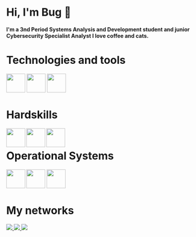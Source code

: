# Hi, I'm Bug 🐛

#### I'm a 3nd Period Systems Analysis and Development student and junior Cybersecurity Specialist Analyst I love coffee and cats.

# Technologies and tools
<p>
<img src="https://www.svgrepo.com/show/503269/cybersecurity.svg" width="50" height="50" >
<img src="https://www.svgrepo.com/show/295323/cloud.svg" width="50" height="50" >
<img src="https://git-scm.com/images/logos/downloads/Git-Icon-1788C.png" width="50" height="50">

</p>

# Hardskills
<p>
<img src="https://www.svgrepo.com/show/452091/python.svg" width="50" height="50" align="left">
<img src="https://www.svgrepo.com/show/439311/scrum.svg" width="50" height="50" align="left">
<img src="https://www.svgrepo.com/show/331760/sql-database-generic.svg" width="50" height="50" align="left">

  
</p>


<br>

# Operational Systems
<p>
<img src="https://www.svgrepo.com/show/331786/windows-azure.svg" width="50" height="50" align="left">
<img src="https://www.svgrepo.com/show/448236/linux.svg" width="50" height="50">
<img src="https://www.svgrepo.com/show/475631/android-color.svg" width="50" height="50">

  
</p>


# My networks
<a href="https://www.instagram.com/cy.beerbug" alt="Instagram" target="_blank">
  <img src="https://img.shields.io/badge/Instagram-000?style=for-the-badge&logo=instagram">  
</a>
<a href="https://www.linkedin.com/in/cybeerbug/" alt="LinkedIn"
target="_blank">
<img src="https://img.shields.io/badge/LinkedIn-000?style=for-the-badge&logo=linkedin&logoColor=0E76A8">
</a>
<a href="https://twitter.com/cybeerbug" alt="Twitter"
target="_blank">
<img src="https://img.shields.io/badge/Twitter-000?style=for-the-badge&logo=twitter">
</a>



